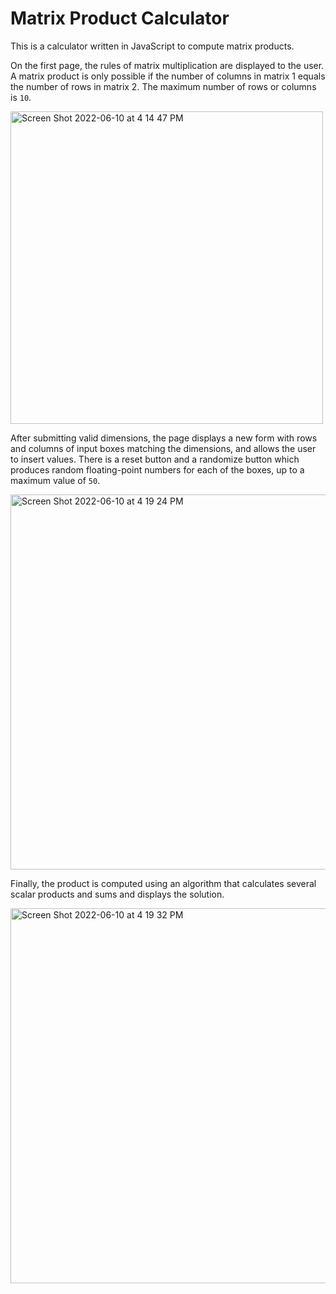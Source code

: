 # Matrix Product Calculator

This is a calculator written in JavaScript to compute matrix products.

On the first page, the rules of matrix multiplication are displayed to the user. A matrix product is only possible if the number of columns in matrix 1 equals the number of rows in matrix 2. The maximum number of rows or columns is ``10``.

<img width="500" alt="Screen Shot 2022-06-10 at 4 14 47 PM" src="https://user-images.githubusercontent.com/87879715/173144716-bcb4f020-11d2-47ab-876c-329d3e77168d.png">

After submitting valid dimensions, the page displays a new form with rows and columns of input boxes matching the dimensions, and allows the user to insert values. There is a reset button and a randomize button which produces random floating-point numbers for each of the boxes, up to a maximum value of ``50``.

<img width="600" alt="Screen Shot 2022-06-10 at 4 19 24 PM" src="https://user-images.githubusercontent.com/87879715/173144727-381e89ce-0533-4e3e-87f8-70d453aa958c.png">

Finally, the product is computed using an algorithm that calculates several scalar products and sums and displays the solution.

<img width="600" alt="Screen Shot 2022-06-10 at 4 19 32 PM" src="https://user-images.githubusercontent.com/87879715/173144737-74c1eb4c-1da6-4dfc-8178-d363108791d3.png">
